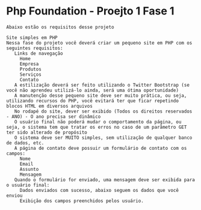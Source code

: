 # Php Foundation - Proejto 1 Fase 1

    Abaixo estão os requisitos desse projeto

    Site simples em PHP
    Nessa fase do projeto você deverá criar um pequeno site em PHP com os seguintes requisitos:
       Links de navegação 
         Home
         Empresa
         Produtos
         Serviços
         Contato
       A estilização deverá ser feito utilizando o Twitter Bootstrap (se você não aprendeu utilizá-lo ainda, será uma ótima oportunidade)
       A manutenção desse pequeno site deve ser muito prática, ou seja, utilizando recursos do PHP, você evitará ter que ficar repetindo blocos HTML em diversos arquivos
       No rodapé do site, dever ser exibido (Todos os direitos reservados - ANO) - O ano precisa ser dinâmico
       O usuário final não poderá mudar o comportamento da página, ou seja, o sistema tem que tratar os erros no caso de um parâmetro GET ter sido alterado de propósito
       O sistema deve ser MUITO simples, sem utilização de qualquer banco de dados, etc.
       A página de contato deve possuir um formulário de contato com os campos: 
         Nome
         Email
         Assunto
         Mensagem
       Quando o formulário for enviado, uma mensagem deve ser exibida para o usuário final: 
         Dados enviados com sucesso, abaixo seguem os dados que você enviou
         Exibição dos campos preenchidos pelos usuário.

